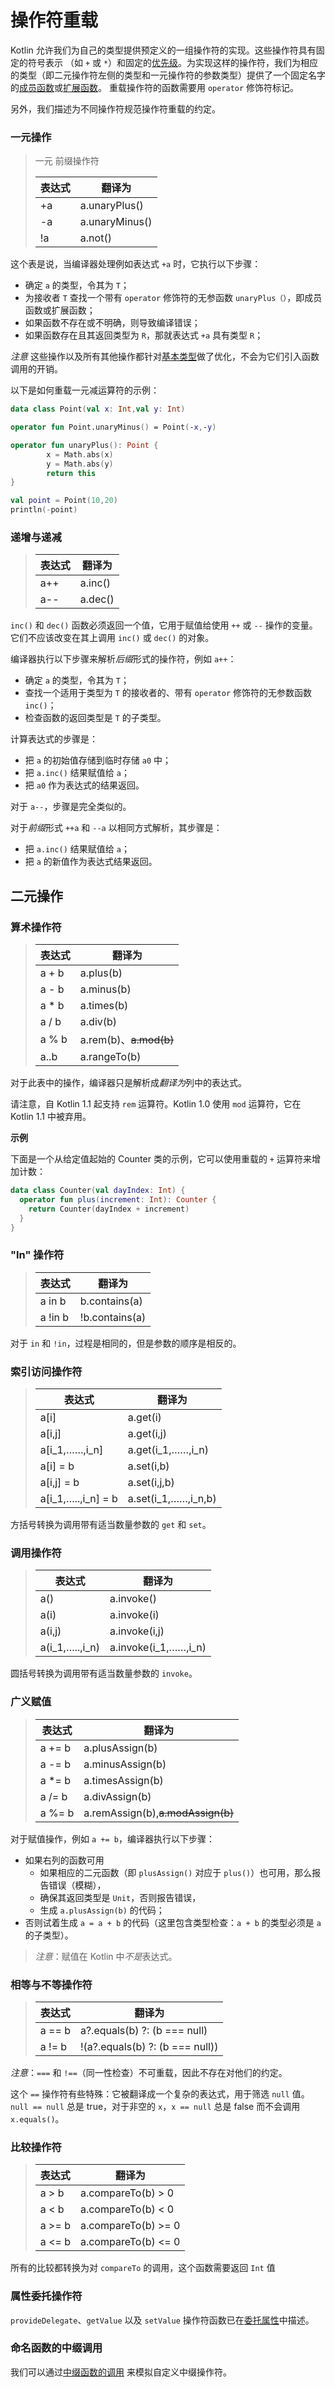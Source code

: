 # 操作符重载



Kotlin 允许我们为自己的类型提供预定义的一组操作符的实现。这些操作符具有固定的符号表示 （如 `+` 或 `*`）和固定的[优先级](https://www.kotlincn.net/docs/reference/grammar.html#precedence)。为实现这样的操作符，我们为相应的类型（即二元操作符左侧的类型和一元操作符的参数类型）提供了一个固定名字的[成员函数](https://www.kotlincn.net/docs/reference/functions.html#%E6%88%90%E5%91%98%E5%87%BD%E6%95%B0)或[扩展函数](https://www.kotlincn.net/docs/reference/extensions.html)。 重载操作符的函数需要用 `operator` 修饰符标记。

另外，我们描述为不同操作符规范操作符重载的约定。



### 一元操作

> 一元 前缀操作符
>
> | 表达式  | 翻译为            |
> | ---- | -------------- |
> | +a   | a.unaryPlus()  |
> | -a   | a.unaryMinus() |
> | !a   | a.not()        |



这个表是说，当编译器处理例如表达式 `+a` 时，它执行以下步骤：

* 确定 `a` 的类型，令其为 `T`；
* 为接收者 `T` 查找一个带有 `operator` 修饰符的无参函数 `unaryPlus（）`，即成员函数或扩展函数；
* 如果函数不存在或不明确，则导致编译错误；
* 如果函数存在且其返回类型为 `R`，那就表达式 `+a` 具有类型 `R`；

*注意* 这些操作以及所有其他操作都针对[基本类型](https://www.kotlincn.net/docs/reference/basic-types.html)做了优化，不会为它们引入函数调用的开销。

以下是如何重载一元减运算符的示例：

``` kotlin
data class Point(val x: Int,val y: Int)

operator fun Point.unaryMinus() = Point(-x,-y)

operator fun unaryPlus(): Point {
		x = Math.abs(x)
		y = Math.abs(y)
		return this
}

val point = Point(10,20)
println(-point)
```



### 递增与递减

> | 表达式  | 翻译为     |
> | ---- | ------- |
> | a++  | a.inc() |
> | a--  | a.dec() |



`inc()` 和 `dec()` 函数必须返回一个值，它用于赋值给使用 `++` 或 `--` 操作的变量。它们不应该改变在其上调用 `inc()` 或 `dec()` 的对象。

编译器执行以下步骤来解析*后缀*形式的操作符，例如 `a++`：

* 确定 `a` 的类型，令其为 `T`；
* 查找一个适用于类型为 `T` 的接收者的、带有 `operator` 修饰符的无参数函数 `inc()`；
* 检查函数的返回类型是 `T` 的子类型。

计算表达式的步骤是：

* 把 `a` 的初始值存储到临时存储 `a0` 中；
* 把 `a.inc()` 结果赋值给 `a`；
* 把 `a0` 作为表达式的结果返回。

对于 `a--`，步骤是完全类似的。

对于*前缀*形式 `++a` 和 `--a` 以相同方式解析，其步骤是：

* 把 `a.inc()` 结果赋值给 `a`；
* 把 `a` 的新值作为表达式结果返回。




## 二元操作



### 算术操作符

> | 表达式   | 翻译为                   |
> | ----- | --------------------- |
> | a + b | a.plus(b)             |
> | a - b | a.minus(b)            |
> | a * b | a.times(b)            |
> | a / b | a.div(b)              |
> | a % b | a.rem(b)、~~a.mod(b)~~ |
> | a..b  | a.rangeTo(b)          |



对于此表中的操作，编译器只是解析成*翻译为*列中的表达式。

请注意，自 Kotlin 1.1 起支持 `rem` 运算符。Kotlin 1.0 使用 `mod` 运算符，它在 Kotlin 1.1 中被弃用。



**示例**

下面是一个从给定值起始的 Counter 类的示例，它可以使用重载的 `+` 运算符来增加计数：

``` kotlin
data class Counter(val dayIndex: Int) {
  operator fun plus(increment: Int): Counter {
    return Counter(dayIndex + increment)
  }
}
```



### "In" 操作符

> | 表达式     | 翻译为            |
> | ------- | -------------- |
> | a in b  | b.contains(a)  |
> | a !in b | !b.contains(a) |

对于 `in` 和 `!in`，过程是相同的，但是参数的顺序是相反的。



### 索引访问操作符

> | 表达式                | 翻译为                 |
> | ------------------ | ------------------- |
> | a[i]               | a.get(i)            |
> | a[i,j]             | a.get(i,j)          |
> | a[i_1,……,i_n]      | a.get(i_1,……,i_n)   |
> | a[i] = b           | a.set(i,b)          |
> | a[i,j] = b         | a.set(i,j,b)        |
> | a[i_1,…..,i_n] = b | a.set(i_1,……,i_n,b) |

方括号转换为调用带有适当数量参数的 `get` 和 `set`。



### 调用操作符

> | 表达式            | 翻译为                  |
> | -------------- | -------------------- |
> | a()            | a.invoke()           |
> | a(i)           | a.invoke(i)          |
> | a(i,j)         | a.invoke(i,j)        |
> | a(i_1,…..,i_n) | a.invoke(i_1,……,i_n) |

圆括号转换为调用带有适当数量参数的 `invoke`。



### 广义赋值

> | 表达式    | 翻译为                               |
> | ------ | --------------------------------- |
> | a += b | a.plusAssign(b)                   |
> | a -= b | a.minusAssign(b)                  |
> | a *= b | a.timesAssign(b)                  |
> | a /= b | a.divAssign(b)                    |
> | a %= b | a.remAssign(b),~~a.modAssign(b)~~ |

对于赋值操作，例如 `a += b`，编译器执行以下步骤：

* 如果右列的函数可用
  - 如果相应的二元函数（即 `plusAssign()` 对应于 `plus()`）也可用，那么报告错误（模糊），
  - 确保其返回类型是 `Unit`，否则报告错误，
  - 生成 `a.plusAssign(b)` 的代码；
* 否则试着生成 `a = a + b` 的代码（这里包含类型检查：`a + b` 的类型必须是 `a` 的子类型）。

> *注意*：赋值在 Kotlin 中*不是*表达式。



### 相等与不等操作符

> | 表达式    | 翻译为                             |
> | ------ | ------------------------------- |
> | a == b | a?.equals(b) ?: (b === null)    |
> | a != b | !(a?.equals(b) ?: (b === null)) |

*注意*：`===` 和 `!==`（同一性检查）不可重载，因此不存在对他们的约定。

这个 `==` 操作符有些特殊：它被翻译成一个复杂的表达式，用于筛选 `null` 值。 `null == null` 总是 true，对于非空的 `x`，`x == null` 总是 false 而不会调用 `x.equals()`。



### 比较操作符

> | 表达式    | 翻译为                 |
> | ------ | ------------------- |
> | a > b  | a.compareTo(b) > 0  |
> | a < b  | a.compareTo(b) < 0  |
> | a >= b | a.compareTo(b) >= 0 |
> | a <= b | a.compareTo(b) <= 0 |

所有的比较都转换为对 `compareTo` 的调用，这个函数需要返回 `Int` 值



### 属性委托操作符

`provideDelegate`、`getValue` 以及 `setValue` 操作符函数已在[委托属性](https://www.kotlincn.net/docs/reference/delegated-properties.html)中描述。



### 命名函数的中缀调用

我们可以通过[中缀函数的调用](https://www.kotlincn.net/docs/reference/functions.html#%E4%B8%AD%E7%BC%80%E8%A1%A8%E7%A4%BA%E6%B3%95) 来模拟自定义中缀操作符。